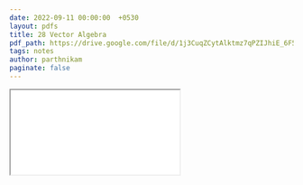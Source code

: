 ```yaml
---
date: 2022-09-11 00:00:00  +0530
layout: pdfs
title: 28 Vector Algebra
pdf_path: https://drive.google.com/file/d/1j3CuqZCytAlktmz7qPZIJhiE_6F5yAnd/preview?usp=sharing
tags: notes
author: parthnikam
paginate: false
---
```


<iframe class="embed-pdf" src="{{ page.pdf_path }}#toolbar=0" seamless="seamless" scrolling="no" style="overflow:hidden"></iframe>
